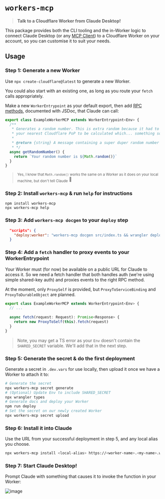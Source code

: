 # `workers-mcp`

> **Talk to a Cloudflare Worker from Claude Desktop!**

This package provides both the CLI tooling and the in-Worker logic to connect Claude Desktop (or any [MCP Client](https://modelcontextprotocol.io/)) to a Cloudflare Worker on your account, so you can customise it to suit your needs.

## Usage

### Step 1: Generate a new Worker

Use `npx create-cloudflare@latest` to generate a new Worker.

You could also start with an existing one, as long as you route your `fetch` calls appropriately.

Make a new `WorkerEntrypoint` as your default export, then add [RPC methods](https://blog.cloudflare.com/javascript-native-rpc/), documented with JSDoc, that Claude can call:

```ts
export class ExampleWorkerMCP extends WorkerEntrypoint<Env> {
  /**
   * Generates a random number. This is extra random because it had to travel all the way to
   * your nearest Cloudflare PoP to be calculated which... something something lava lamps?
   *
   * @return {string} A message containing a super duper random number
   * */
  async getRandomNumber() {
    return `Your random number is ${Math.random()}`
  }
}
```

> <sub>Yes, I know that `Math.random()` works the same on a Worker as it does on your local machine, but don't tell Claude</sub> 🤫

### Step 2: Install `workers-mcp` & run `help` for instructions

```
npm install workers-mcp
npx workers-mcp help
```

### Step 3: Add  `workers-mcp docgen` to your `deploy` step

```json
  "scripts": {
    "deploy:worker": "workers-mcp docgen src/index.ts && wrangler deploy"
  }
```

### Step 4: Add a `fetch` handler to proxy events to your WorkerEntrypoint

Your Worker must (for now) be available on a public URL for Claude to access it. So we need a fetch handler that both handles auth (we're using simple shared-key auth) and proxies events to the right RPC method.

At the moment, only `ProxySelf` is provided, but `ProxyToServiceBinding` and `ProxyToDurableObject` are planned.

```ts
export class ExampleWorkerMCP extends WorkerEntrypoint<Env> {
  // ...
  
  async fetch(request: Request): Promise<Response> {
    return new ProxyToSelf(this).fetch(request)
  }
}
```

> Note, you may get a TS error as your `Env` doesn't contain the `SHARED_SECRET` variable. We'll add that in the next step.

### Step 5: Generate the secret & do the first deployment

Generate a secret in `.dev.vars` for use locally, then upload it once we have a Worker to attach it to:

```sh
# Generate the secret
npx workers-mcp secret generate
# (Optional) Update Env to include SHARED_SECRET
npx wrangler types
# Generate docs and deploy your Worker
npm run deploy
# Set the secret on our newly created Worker
npx workers-mcp secret upload
```

### Step 6: Install it into Claude

Use the URL from your successful deployment in step 5, and any local alias you choose.

```sh
npx workers-mcp install <local-alias> https://<worker-name>.<my-name>.workers.dev
```

### Step 7: Start Claude Desktop!

Prompt Claude with something that causes it to invoke the function in your Worker:

![image](https://github.com/user-attachments/assets/c16b2631-4eba-4914-8e26-d6ccea0fc578)

